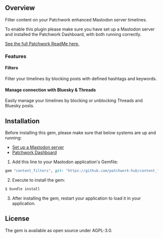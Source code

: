 ## Overview

Filter content on your Patchwork enhanced Mastodon server timelines.

To enable this plugin please make sure you have set up a Mastodon server and installed the Patchwork Dashboard, with both running correctly.

[See the full Patchwork ReadMe here.](https://github.com/patchwork-hub/patchwork_dashboard/blob/main/README.md)

### Features

#### Filters
Filter your timelines by blocking posts with defined hashtags and keywords.


#### Manage connection with Bluesky & Threads
Easily manage your timelines by blocking or unblocking Threads and Bluesky posts.

## Installation

Before installing this gem, please make sure that below systems are up and running:
- [Set up a Mastodon server](https://docs.joinmastodon.org/admin/install/)
- [Patchwork Dashboard](https://github.com/patchwork-hub/patchwork_dashboard/blob/main/README.md)

1. Add this line to your Mastodon application's Gemfile:

```ruby
gem "content_filters", git: "https://github.com/patchwork-hub/content_filters"
```

2. Execute to install the gem:
```bash
$ bundle install
```

3. After installing the gem, restart your application to load it in your application.

## License
The gem is available as open source under AGPL-3.0.
